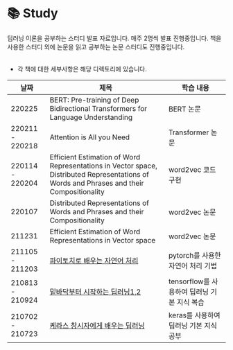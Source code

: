 📚 Study
====================
딥러닝 이론을 공부하는 스터디 발표 자료입니다. 매주 2명씩 발표 진행중입니다.
책을 사용한 스터디 외에 논문을 읽고 공부하는 논문 스터디도 진행중입니다.
<br><br>

- 각 책에 대한 세부사항은 해당  디렉토리에 있습니다.

|날짜|제목|학습 내용|
|----|----|----|
|220225|BERT: Pre-training of Deep Bidirectional Transformers for Language Understanding|BERT 논문|
|220211 - 220218|Attention is All you Need|Transformer 논문|
|220114 - 220204|Efficient Estimation of Word Representations in Vector space, Distributed Representations of Words and Phrases and their Compositionality|word2vec 코드 구현|
|220107|Distributed Representations of Words and Phrases and their Compositionality|word2vec 논문|
|211231|Efficient Estimation of Word Representations in Vector space|word2vec 논문|
|211105 - 211203|[파이토치로 배우는 자연어 처리](https://github.com/ssu-humane/Study/tree/main/%ED%8C%8C%EC%9D%B4%ED%86%A0%EC%B9%98%EB%A1%9C%20%EB%B0%B0%EC%9A%B0%EB%8A%94%20%EC%9E%90%EC%97%B0%EC%96%B4%20%EC%B2%98%EB%A6%AC)|pytorch를 사용한 자연어 처리 기법|
|210813 - 210924|[밑바닥부터 시작하는 딥러닝1,2](https://github.com/ssu-humane/Study/tree/main/%EB%B0%91%EB%B0%94%EB%8B%A5%EB%B6%80%ED%84%B0%20%EC%8B%9C%EC%9E%91%ED%95%98%EB%8A%94%20%EB%94%A5%EB%9F%AC%EB%8B%9D)|tensorflow를 사용하여 딥러닝 기본 지식 복습|
|210702 - 210723|[케라스 창시자에게 배우는 딥러닝](https://github.com/ssu-humane/Study/tree/main/%EC%BC%80%EB%9D%BC%EC%8A%A4%20%EC%B0%BD%EC%8B%9C%EC%9E%90%EC%97%90%EA%B2%8C%20%EB%B0%B0%EC%9A%B0%EB%8A%94%20%EB%94%A5%EB%9F%AC%EB%8B%9D)|keras를 사용하여 딥러닝 기본 지식 공부|
